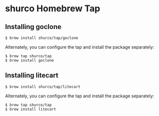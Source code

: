 # shurco Homebrew Tap

## Installing goclone

```shell
$ brew install shurco/tap/goclone
```

Alternately, you can configure the tap and install the package separately:

``` shell
$ brew tap shurco/tap
$ brew install goclone
```

## Installing litecart

```shell
$ brew install shurco/tap/litecart
```

Alternately, you can configure the tap and install the package separately:

``` shell
$ brew tap shurco/tap
$ brew install litecart
```
